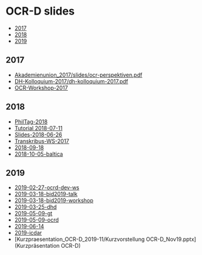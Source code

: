# OCR-D slides

<!-- BEGIN-MARKDOWN-TOC -->
* [2017](#2017)
* [2018](#2018)
* [2019](#2019)

<!-- END-MARKDOWN-TOC -->

## 2017

* [Akademienunion\_2017/slides/ocr-perspektiven.pdf](Akademienunion_2017)
* [DH-Kolloquium-2017/dh-kolloquium-2017.pdf](DH-Kolloquium-2017)
* [OCR-Workshop-2017](OCR-Workshop-2017)

## 2018

* [PhilTag-2018](PhilTag-2018)
* [Tutorial 2018-07-11](https://kba.github.io/ocrd-2018-07-11)
* [Slides-2018-06-26](Slides-2018-06-26)
* [Transkribus-WS-2017](Transkribus-WS-2017)
* [2018-09-18](2018-09-18)
* [2018-10-05-baltica](https://ocr-d.github.io/2018-10-05-baltica/index.html)

## 2019

* [2019-02-27-ocrd-dev-ws](https://kba.github.io/2019-02-27-ocrd-dev-ws)
* [2019-03-18-bid2019-talk](https://opus4.kobv.de/opus4-bib-info/frontdoor/index/index/docId/16356)
* [2019-03-18-bid2019-workshop](https://docs.google.com/presentation/d/10w6SAZ76Nm1p1Q0Q6FtDIwvrKAHrTLShSVgt4vBdozs/edit#slide=id.g52306a8c08_2_109)
* [2019-03-25-dhd](http://kba.cloud/2019-03-25-dhd)
* [2019-05-09-gt](https://kba.cloud/2019-05-09)
* [2019-05-09-ocrd](https://www.slideshare.net/cneudecker/ocrd-an-endtoend-open-source-ocr-framework-for-historical-printed-documents)
* [2019-06-14](https://docs.google.com/presentation/d/1d2FYGDWH65iahXobnWibDix0FlXtufA6xAyN5Z73qi0)
* [2019-icdar](https://hackmd.io/@kba/SyiQKUCUH)
* [Kurzpraesentation_OCR-D_2019-11/Kurzvorstellung OCR-D_Nov19.pptx] (Kurzpräsentation OCR-D)
